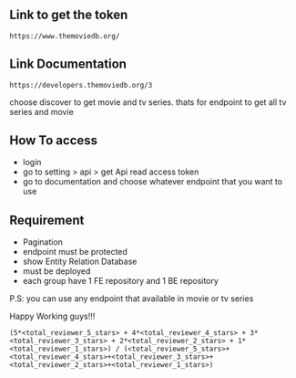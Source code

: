 ## Link to get the token

```shell
https://www.themoviedb.org/
```

## Link Documentation

```shell
https://developers.themoviedb.org/3
```

choose discover to get movie and tv series. thats for endpoint to get all tv series and movie

## How To access

- login
- go to setting > api > get Api read access token
- go to documentation and choose whatever endpoint that you want to use


## Requirement
- Pagination
- endpoint must be protected
- show Entity Relation Database
- must be deployed
- each group have 1 FE repository and 1 BE repository


P.S: you can use any endpoint that available in movie or tv series

Happy Working guys!!!


```shell
(5*<total_reviewer_5_stars> + 4*<total_reviewer_4_stars> + 3*<total_reviewer_3_stars> + 2*<total_reviewer_2_stars> + 1*<total_reviewer_1_stars>) / (<total_reviewer_5_stars>+<total_reviewer_4_stars>+<total_reviewer_3_stars>+<total_reviewer_2_stars>+<total_reviewer_1_stars>)

```
